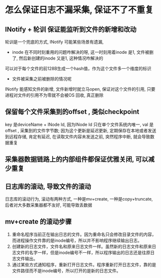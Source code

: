 # 怎么保证日志不漏采集, 保证不了不重复

## INotify + 轮训 保证能监听到文件的新增和改动

轮训是一个兜底的方式, INotify 可能某些场景有遗漏, 
* inode 在不同时刻重用的问题咋解决的呀, 这一时刻用着inode 是1, 文件被删了, 然后新创建的inode 又是1, 这种情况咋解决的

可以对于每个文件的前128B生成一个hash值，作为这个文件多一个维度的标识

* 文件被采集之前被删除的情况呢

INotify 能感知文件的新增, 文件新增时就立马open, 保证对这个文件的引用, 只要进程对文件的引用不为零就不会被OS 回收, 真正删除

## 保留每个文件采集到的offset , 类似checkpoint
key 是deviceName + INode Id, 因为INode Id 只在单个文件系统内唯一, val 是offset , 采集到的文件字节数; 因为这个更新是延迟更新, 定期保存在本地或者发送到远程存储, 肯定有延迟, 
在读取文件内容未发送之前, 突然程序中断, 就会导致数据重复

## 采集器数据链路上的内部组件都保证优雅关闭, 可以减少重复


## 日志库的滚动, 导致文件的滚动
日志库的滚动行为, 滚动有两种方式, 一种是mv+create, 一种是copy+truncate, 后者对大多数采集器都不友好, 可能导致丢数据

## mv+create 的滚动步骤

1. 重命名程序当前正在输出日志的文件。因为重命名只会修改目录文件的内容，而进程操作文件靠的是inode编号，所以并不影响程序继续输出日志。
2. 创建新的日志文件，文件名和原来日志文件一样。虽然新的日志文件和原来日志文件的名字一样，但是inode编号不一样，所以程序输出的日志还是往原日志文件输出。
3. 通过某些方式通知程序，重新打开日志文件。程序重新打开日志文件，靠的是文件路径而不是inode编号，所以打开的是新的日志文件。
